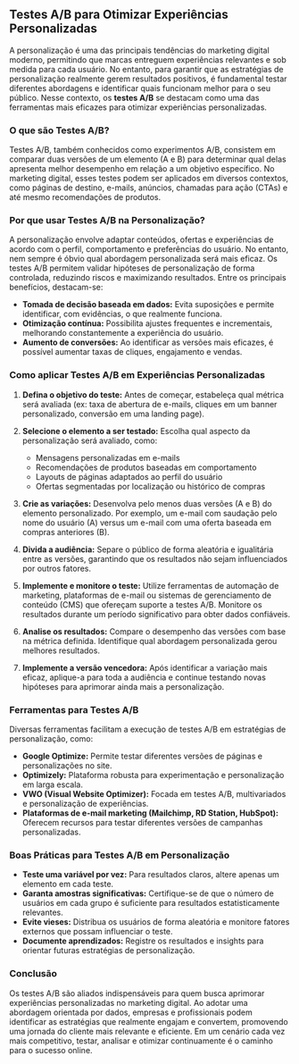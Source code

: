 
## Testes A/B para Otimizar Experiências Personalizadas

A personalização é uma das principais tendências do marketing digital moderno, permitindo que marcas entreguem experiências relevantes e sob medida para cada usuário. No entanto, para garantir que as estratégias de personalização realmente gerem resultados positivos, é fundamental testar diferentes abordagens e identificar quais funcionam melhor para o seu público. Nesse contexto, os **testes A/B** se destacam como uma das ferramentas mais eficazes para otimizar experiências personalizadas.

### O que são Testes A/B?

Testes A/B, também conhecidos como experimentos A/B, consistem em comparar duas versões de um elemento (A e B) para determinar qual delas apresenta melhor desempenho em relação a um objetivo específico. No marketing digital, esses testes podem ser aplicados em diversos contextos, como páginas de destino, e-mails, anúncios, chamadas para ação (CTAs) e até mesmo recomendações de produtos.

### Por que usar Testes A/B na Personalização?

A personalização envolve adaptar conteúdos, ofertas e experiências de acordo com o perfil, comportamento e preferências do usuário. No entanto, nem sempre é óbvio qual abordagem personalizada será mais eficaz. Os testes A/B permitem validar hipóteses de personalização de forma controlada, reduzindo riscos e maximizando resultados. Entre os principais benefícios, destacam-se:

- **Tomada de decisão baseada em dados:** Evita suposições e permite identificar, com evidências, o que realmente funciona.
- **Otimização contínua:** Possibilita ajustes frequentes e incrementais, melhorando constantemente a experiência do usuário.
- **Aumento de conversões:** Ao identificar as versões mais eficazes, é possível aumentar taxas de cliques, engajamento e vendas.

### Como aplicar Testes A/B em Experiências Personalizadas

1. **Defina o objetivo do teste:** Antes de começar, estabeleça qual métrica será avaliada (ex: taxa de abertura de e-mails, cliques em um banner personalizado, conversão em uma landing page).

2. **Selecione o elemento a ser testado:** Escolha qual aspecto da personalização será avaliado, como:
   - Mensagens personalizadas em e-mails
   - Recomendações de produtos baseadas em comportamento
   - Layouts de páginas adaptados ao perfil do usuário
   - Ofertas segmentadas por localização ou histórico de compras

3. **Crie as variações:** Desenvolva pelo menos duas versões (A e B) do elemento personalizado. Por exemplo, um e-mail com saudação pelo nome do usuário (A) versus um e-mail com uma oferta baseada em compras anteriores (B).

4. **Divida a audiência:** Separe o público de forma aleatória e igualitária entre as versões, garantindo que os resultados não sejam influenciados por outros fatores.

5. **Implemente e monitore o teste:** Utilize ferramentas de automação de marketing, plataformas de e-mail ou sistemas de gerenciamento de conteúdo (CMS) que ofereçam suporte a testes A/B. Monitore os resultados durante um período significativo para obter dados confiáveis.

6. **Analise os resultados:** Compare o desempenho das versões com base na métrica definida. Identifique qual abordagem personalizada gerou melhores resultados.

7. **Implemente a versão vencedora:** Após identificar a variação mais eficaz, aplique-a para toda a audiência e continue testando novas hipóteses para aprimorar ainda mais a personalização.

### Ferramentas para Testes A/B

Diversas ferramentas facilitam a execução de testes A/B em estratégias de personalização, como:

- **Google Optimize:** Permite testar diferentes versões de páginas e personalizações no site.
- **Optimizely:** Plataforma robusta para experimentação e personalização em larga escala.
- **VWO (Visual Website Optimizer):** Focada em testes A/B, multivariados e personalização de experiências.
- **Plataformas de e-mail marketing (Mailchimp, RD Station, HubSpot):** Oferecem recursos para testar diferentes versões de campanhas personalizadas.

### Boas Práticas para Testes A/B em Personalização

- **Teste uma variável por vez:** Para resultados claros, altere apenas um elemento em cada teste.
- **Garanta amostras significativas:** Certifique-se de que o número de usuários em cada grupo é suficiente para resultados estatisticamente relevantes.
- **Evite vieses:** Distribua os usuários de forma aleatória e monitore fatores externos que possam influenciar o teste.
- **Documente aprendizados:** Registre os resultados e insights para orientar futuras estratégias de personalização.

### Conclusão

Os testes A/B são aliados indispensáveis para quem busca aprimorar experiências personalizadas no marketing digital. Ao adotar uma abordagem orientada por dados, empresas e profissionais podem identificar as estratégias que realmente engajam e convertem, promovendo uma jornada do cliente mais relevante e eficiente. Em um cenário cada vez mais competitivo, testar, analisar e otimizar continuamente é o caminho para o sucesso online.
```